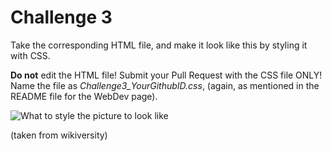 # Challenge 3
Take the corresponding HTML file, and make it look like this by styling it with CSS.

**Do not** edit the HTML file! Submit your Pull Request with the CSS file ONLY!  
Name the file as *Challenge3_YourGithubID.css*, (again, as mentioned in the README file for the WebDev page).

![What to style the picture to look like](https://upload.wikimedia.org/wikiversity/en/0/0c/Css_challenges_1.png)

(taken from wikiversity)